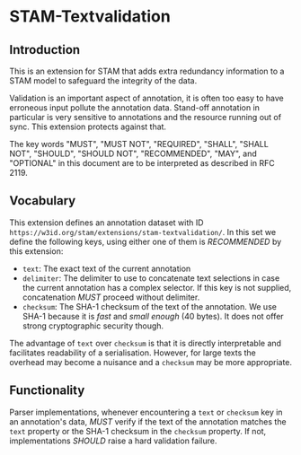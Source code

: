 # STAM-Textvalidation

## Introduction

This is an extension for STAM that adds extra redundancy information to a STAM model to safeguard the integrity of the data.

Validation is an important aspect of annotation, it is often too easy to have
erroneous input pollute the annotation data. Stand-off annotation in particular
is very sensitive to annotations and the resource running out of sync. This
extension protects against that.

The key words "MUST", "MUST NOT", "REQUIRED", "SHALL", "SHALL
NOT", "SHOULD", "SHOULD NOT", "RECOMMENDED",  "MAY", and
"OPTIONAL" in this document are to be interpreted as described in
RFC 2119.

## Vocabulary

This extension defines an annotation dataset with ID `https://w3id.org/stam/extensions/stam-textvalidation/`.
In this set we define the following keys, using either one of them is *RECOMMENDED* by this extension:

* ``text``: The exact text of the current annotation
* ``delimiter``: The delimiter to use to concatenate text selections in case the current annotation has a complex selector. If this key is not supplied, concatenation *MUST* proceed without delimiter.
* ``checksum``: The SHA-1 checksum of the text of the annotation. We use SHA-1 because it is *fast* and *small enough* (40 bytes). It does not offer strong cryptographic security though.

The advantage of `text` over `checksum` is that it is directly interpretable
and facilitates readability of a serialisation. However, for large texts
the overhead may become a nuisance and a `checksum` may be more appropriate.

## Functionality

Parser implementations, whenever encountering a `text` or `checksum` key in an annotation's data,
*MUST* verify if the text of the annotation matches the `text`
property or the SHA-1 checksum in the `checksum` property. If not,
implementations *SHOULD* raise a hard validation failure. 

